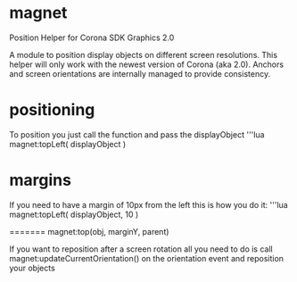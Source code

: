 magnet
======

Position Helper for Corona SDK Graphics 2.0

A module to position display objects on different screen resolutions. This helper will only work with the newest version of Corona (aka 2.0). Anchors and screen orientations are internally managed to provide consistency.

positioning
===========

To position you just call the function and pass the displayObject
'''lua
magnet:topLeft( displayObject )


margins
=======

If you need to have a margin of 10px from the left this is how you do it:
'''lua
magnet:topLeft( displayObject, 10 )



=======
magnet:top(obj, marginY, parent)

If you want to reposition after a screen rotation all you need to do is call magnet:updateCurrentOrientation() on the orientation event and reposition your objects
